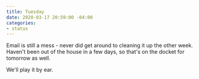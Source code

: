 ```yaml
---
title: Tuesday
date: 2020-03-17 20:59:00 -04:00
categories:
- status
---
```


Email is still a mess - never did get around to cleaning it up the other week.  Haven't been out of the house in a few days, so that's on the docket for tomorrow as well. 

We'll play it by ear.